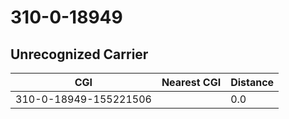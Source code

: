 # 310-0-18949
## Unrecognized Carrier


| CGI | Nearest CGI | Distance |
|-----|-------------|----------|
| 310-0-18949-155221506 |  | 0.0 |
